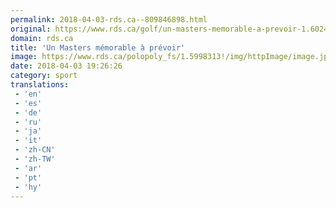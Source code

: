 ```yaml
---
permalink: 2018-04-03-rds.ca--809846898.html
original: https://www.rds.ca/golf/un-masters-memorable-a-prevoir-1.6024926?localLinksEnabled=false
domain: rds.ca
title: 'Un Masters mémorable à prévoir'
image: https://www.rds.ca/polopoly_fs/1.5998313!/img/httpImage/image.jpg_gen/derivatives/details-xhdpi/image.jpg
date: 2018-04-03 19:26:26
category: sport
translations: 
 - 'en'
 - 'es'
 - 'de'
 - 'ru'
 - 'ja'
 - 'it'
 - 'zh-CN'
 - 'zh-TW'
 - 'ar'
 - 'pt'
 - 'hy'
---
```


